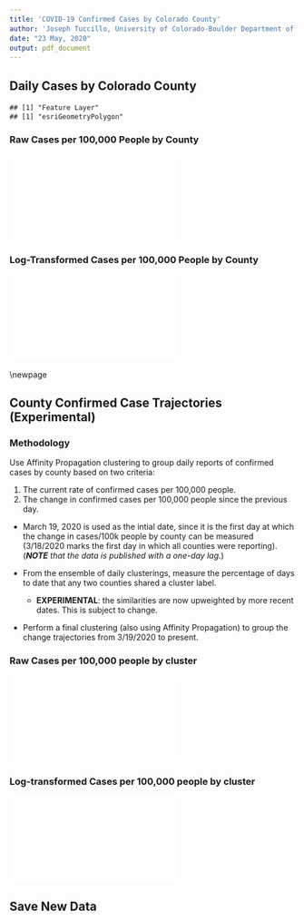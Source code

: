 ```yaml
---
title: 'COVID-19 Confirmed Cases by Colorado County'
author: 'Joseph Tuccillo, University of Colorado-Boulder Department of Geography'
date: "23 May, 2020"
output: pdf_document
---
```




## Daily Cases by Colorado County






```
## [1] "Feature Layer"
## [1] "esriGeometryPolygon"
```










### Raw Cases per 100,000 People by County




![plot of chunk daily-cases-100k](figs/daily-cases-100k-1.pdf)

### Log-Transformed Cases per 100,000 People by County

![plot of chunk daily-cases-100k-log](figs/daily-cases-100k-log-1.pdf)




\newpage
## County Confirmed Case Trajectories (Experimental)


### Methodology

Use Affinity Propagation clustering to group daily reports of confirmed cases by county based on two criteria:

1. The current rate of confirmed cases per 100,000 people.
2. The change in confirmed cases per 100,000 people since the previous day.

- March 19, 2020 is used as the intial date, since it is the first day at which the change in cases/100k people by county can be measured (3/18/2020 marks the first day in which all counties were reporting). (_**NOTE** that the data is published with a one-day lag._)

- From the ensemble of daily clusterings, measure the percentage of days to date that any two counties shared a cluster label.
    - **EXPERIMENTAL**: the similarities are now upweighted by more recent dates. This is subject to change.

- Perform a final clustering (also using Affinity Propagation) to group the change trajectories from 3/19/2020 to present.

































### Raw Cases per 100,000 people by cluster

![plot of chunk county-clusters-raw](figs/county-clusters-raw-1.pdf)

### Log-transformed Cases per 100,000 people by cluster

![plot of chunk county-clusters--log](figs/county-clusters--log-1.pdf)

## Save New Data



